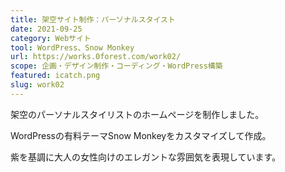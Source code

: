 ```yaml
---
title: 架空サイト制作：パーソナルスタイスト
date: 2021-09-25
category: Webサイト
tool: WordPress、Snow Monkey
url: https://works.0forest.com/work02/
scope: 企画・デザイン制作・コーディング・WordPress構築
featured: icatch.png
slug: work02
---
```


架空のパーソナルスタイリストのホームページを制作しました。

WordPressの有料テーマSnow Monkeyをカスタマイズして作成。

紫を基調に大人の女性向けのエレガントな雰囲気を表現しています。
